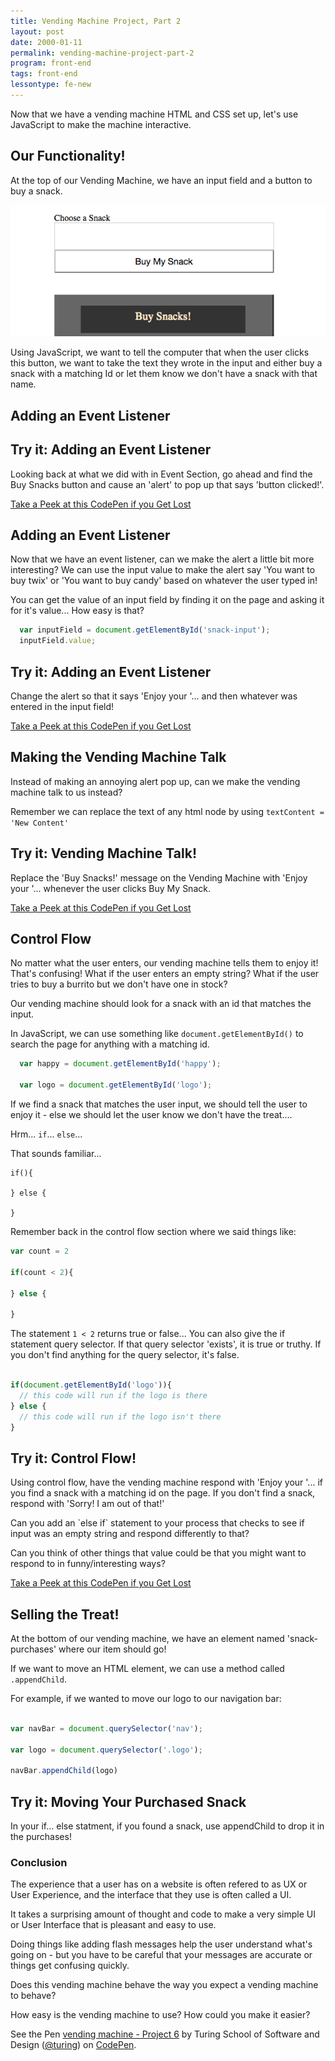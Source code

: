 ```yaml
---
title: Vending Machine Project, Part 2
layout: post
date: 2000-01-11
permalink: vending-machine-project-part-2
program: front-end
tags: front-end
lessontype: fe-new
---
```


Now that we have a vending machine HTML and CSS set up, let's use JavaScript to make the machine interactive.

## Our Functionality!

At the top of our Vending Machine, we have an input field and a button to buy a snack.

![Where to Input Information](/images/machine-input.png)

Using JavaScript, we want to tell the computer that when the user clicks this button, we want to take the text they wrote in the input and either buy a snack with a matching Id or let them know we don't have a snack with that name.

## Adding an Event Listener

<div class="try-it">
  <h2>Try it: Adding an Event Listener</h2>
  
  <p>Looking back at what we did with in Event Section, go ahead and find the Buy Snacks button and cause an 'alert' to pop up that says 'button clicked!'.</p>
</div>

[Take a Peek at this CodePen if you Get Lost](http://codepen.io/team/turing/pen/xdGKKq)

## Adding an Event Listener

Now that we have an event listener, can we make the alert a little bit more interesting? We can use the input value to make the alert say 'You want to buy twix' or 'You want to buy candy' based on whatever the user typed in!

You can get the value of an input field by finding it on the page and asking it for it's value... How easy is that?

```js
  var inputField = document.getElementById('snack-input');
  inputField.value;
```

<div class="try-it">
  <h2>Try it: Adding an Event Listener</h2>
  
  <p>Change the alert so that it says 'Enjoy your '... and then whatever was entered in the input field!</p>
</div>

[Take a Peek at this CodePen if you Get Lost](http://codepen.io/team/turing/pen/Mmwgjy)

## Making the Vending Machine Talk

Instead of making an annoying alert pop up, can we make the vending machine talk to us instead?

Remember we can replace the text of any html node by using `textContent = 'New Content'`

<div class="try-it">
  <h2>Try it: Vending Machine Talk!</h2>
  
  <p>Replace the 'Buy Snacks!' message on the Vending Machine with 'Enjoy your '... whenever the user clicks Buy My Snack. </p>
</div>

[Take a Peek at this CodePen if you Get Lost](http://codepen.io/team/turing/pen/oWXvZq)

## Control Flow

No matter what the user enters, our vending machine tells them to enjoy it! That's confusing! What if the user enters an empty string? What if the user tries to buy a burrito but we don't have one in stock?

Our vending machine should look for a snack with an id that matches the input. 

In JavaScript, we can use something like `document.getElementById()` to search the page for anything with a matching id.

```js
  var happy = document.getElementById('happy');

  var logo = document.getElementById('logo');
```

If we find a snack that matches the user input, we should tell the user to enjoy it - else we should let the user know we don't have the treat....

Hrm... `if`... `else`...

That sounds familiar...

```
if(){
  
} else {
  
}
```

Remember back in the control flow section where we said things like:

```js
var count = 2

if(count < 2){
  
} else {
  
}
```

The statement `1 < 2` returns true or false... You can also give the if statement query selector. If that query selector 'exists', it is true or truthy. If you don't find anything for the query selector, it's false.

```js

if(document.getElementById('logo')){
  // this code will run if the logo is there
} else {
  // this code will run if the logo isn't there
}

```

<div class="try-it">
  <h2>Try it: Control Flow!</h2>
  
  <p>Using control flow, have the vending machine respond with 'Enjoy your '... if you find a snack with a matching id on the page. If you don't find a snack, respond with 'Sorry! I am out of that!' </p>

  <p>Can you add an `else if` statement to your process that checks to see if input was an empty string and respond differently to that? </p>

  <p>Can you think of other things that value could be that you might want to respond to in funny/interesting ways?</p>
</div>

[Take a Peek at this CodePen if you Get Lost](http://codepen.io/team/turing/pen/vmOBpQ)

## Selling the Treat!

At the bottom of our vending machine, we have an element named 'snack-purchases' where our item should go!

If we want to move an HTML element, we can use a method called `.appendChild`.

For example, if we wanted to move our logo to our navigation bar:

```js

var navBar = document.querySelector('nav');

var logo = document.querySelector('.logo');

navBar.appendChild(logo)

```

<div class="try-it">
  <h2>Try it: Moving Your Purchased Snack</h2>
  
  <p>In your if... else statment, if you found a snack, use appendChild to drop it in the purchases!</p>
</div>

### Conclusion

The experience that a user has on a website is often refered to as UX or User Experience, and the interface that they use is often called a UI.

It takes a surprising amount of thought and code to make a very simple UI or User Interface that is pleasant and easy to use.

Doing things like adding flash messages help the user understand what's going on - but you have to be careful that your messages are accurate or things get confusing quickly.

Does this vending machine behave the way you expect a vending machine to behave?

How easy is the vending machine to use? How could you make it easier?

<p data-height="300" data-theme-id="23788" data-slug-hash="gWpYKJ" data-default-tab="result" data-user="turing" data-embed-version="2" data-pen-title="vending machine - Project 6" data-preview="true" class="codepen">See the Pen <a href="http://codepen.io/team/turing/pen/gWpYKJ/">vending machine - Project 6</a> by Turing School of Software and Design (<a href="http://codepen.io/turing">@turing</a>) on <a href="http://codepen.io">CodePen</a>.</p>
<script async src="https://production-assets.codepen.io/assets/embed/ei.js"></script>

